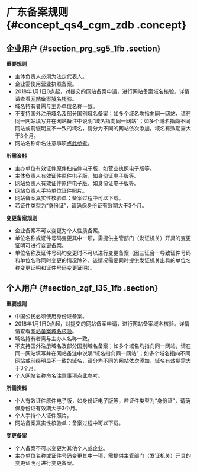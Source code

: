 # 广东备案规则 {#concept_qs4_cgm_zdb .concept}

## 企业用户 {#section_prg_sg5_1fb .section}

**重要规则**

-   主体负责人必须为法定代表人。
-   企业需使用营业执照备案。
-   2018年1月1日0点起，对提交的网站备案申请，进行网站备案域名核验。详情请查看[网站备案域名核验](../../../../intl.zh-CN/常见问题/网站备案域名核验.md)。
-   域名持有者需与主办单位名称一致。
-   不支持国外注册域名及部分国别域名备案；如多个域名均指向同一网站，请在同一网站填写并在网站备注中说明“域名指向同一网站”；如多个域名指向不同网站或前缀明显不一致的域名，请分为不同的网站依次添加，域名有效期需大于3个月。
-   网站名称命名注意事项[点此参考](../../../../intl.zh-CN/常见问题/填写主体信息和网站信息.md#section_hxd_kvr_zdb)。

**所需资料**

-   主办单位有效证件原件扫描件电子版，如营业执照电子版等。
-   主体负责人有效证件原件电子版，如身份证电子版等。
-   网站负责人有效证件原件电子版，如身份证电子版等。
-   网站负责人手持单位证件照片。
-   网站备案真实性核验单：备案过程中可以下载。
-   若证件类型为“身份证”，请确保身份证有效期大于3个月。

**变更备案规则**

-   企业备案不可以变更为个人性质备案。
-   单位名称或证件号码变更其中一项，需提供主管部门（发证机关）开具的变更证明可进行变更备案。
-   单位名称及证件号码均变更时不可以进行变更备案（因三证合一导致证件号码和单位名称同时变更的情况除外，该情况需要同时提供发证机关出具的单位名称变更证明和证件号码变更证明）。

## 个人用户 {#section_zgf_l35_1fb .section}

**重要规则**

-   中国公民必须使用身份证备案。
-   2018年1月1日0点起，对提交的网站备案申请，进行网站备案域名核验。详情请查看[网站备案域名核验](../../../../intl.zh-CN/常见问题/网站备案域名核验.md)。
-   域名持有者需与主办人名称一致。
-   不支持国外注册域名及部分国别域名备案；如多个域名均指向同一网站，请在同一网站填写并在网站备注中说明“域名指向同一网站”；如多个域名指向不同网站或前缀明显不一致的域名，请分为不同的网站依次添加，域名有效期需大于3个月。
-   个人网站名称命名注意事项[点此参考](../../../../intl.zh-CN/常见问题/填写主体信息和网站信息.md#section_hxd_kvr_zdb)。

**所需资料**

-   个人有效证件原件电子版，如身份证电子版等，若证件类型为“身份证”，请确保身份证有效期大于3个月。
-   个人手持个人证件照片。
-   网站备案真实性核验单：备案过程中可以下载。

**变更备案**

-   个人备案不可以变更为其他个人或企业。
-   主办单位名称或证件号码变更其中一项，需提供主管部门（发证机关）开具的变更证明可进行变更备案。

